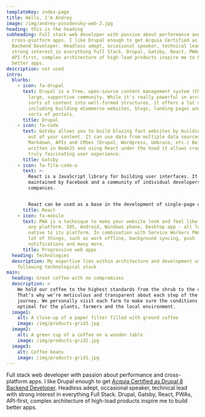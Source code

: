```yaml
---
templateKey: index-page
title: Hello, I'm Andrey
image: /img/andrey-posudevsky-web-2.jpg
heading: this is the heading
subheading: Full stack web developer with passion about performance and
  cross-platform apps. I like Drupal enough to get Acquia Certified as Drupal 8
  Backend Developer. Headless adept, occasional speaker, technical lead with
  strong interest in everything Full Stack. Drupal, Gatsby, React, PWAs,
  API-first, complex architecture of high-load products inspire me to build
  better apps.
description: not used
intro:
  blurbs:
    - icon: fa-drupal
      text: Drupal is a free, open-source content management system (CMS) with a
        large, supportive community. While it's really powerful in arranging all
        sorts of content into well-formed structures, it offers a lot more,
        including building eCommerce websites, blogs, landing pages and all
        sorts of portals.
      title: Drupal
    - icon: fa-code
      text: Gatsby allows you to build blazing fast websites by building static pages
        out of your content. It can use data from multiple data sources like
        Markdown, APIs and CMSes (Drupal, Wordpress, Umbraco, etc.) Being
        written in NodeJS and using React under the hood it allows creating
        truly fascinating user experience.
      title: Gatsby
    - icon: fa-file-code-o
      text: >-
        React is a JavaScript library for building user interfaces. It is
        maintained by Facebook and a community of individual developers and
        companies.


        React can be used as a base in the development of single-page or mobile applications, as it's optimal only for its intended use of being the quickest method to fetch rapidly changing data that needs to be recorded.
      title: React
    - icon: fa-mobile
      text: PWA is a technique to make your website look and feel like a native app on
        any platform. IOS, Android, Windows phone, Desktop app - all looks
        native to its platform. In combination with Service Workers PWA can do a
        lot of things, such as work offline, background syncing, push
        notifications and many more.
      title: Progressive web apps
  heading: Technologies
  description: My expertise lies within architecture and development using
    following technological stack
main:
  heading: Great coffee with no compromises
  description: >
    We hold our coffee to the highest standards from the shrub to the cup.
    That’s why we’re meticulous and transparent about each step of the coffee’s
    journey. We personally visit each farm to make sure the conditions are
    optimal for the plants, farmers and the local environment.
  image1:
    alt: A close-up of a paper filter filled with ground coffee
    image: /img/products-grid3.jpg
  image2:
    alt: A green cup of a coffee on a wooden table
    image: /img/products-grid2.jpg
  image3:
    alt: Coffee beans
    image: /img/products-grid1.jpg
---
```

Full stack web developer with passion about performance and
cross-platform apps. I like Drupal enough to get [Acquia Certified as Drupal 8
Backend Developer](https://certification.acquia.com/user/6502). Headless
adept, occasional speaker, technical lead with strong interest in everything
Full Stack. Drupal, Gatsby, React, PWAs, API-first, complex architecture of
high-load products inspire me to build better apps.
